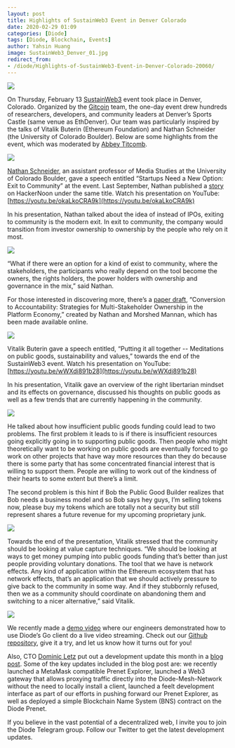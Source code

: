 ```yaml
---
layout: post
title: Highlights of SustainWeb3 Event in Denver Colorado
date: 2020-02-29 01:09
categories: [Diode]
tags: [Diode, Blockchain, Events]
author: Yahsin Huang
image: SustainWeb3_Denver_01.jpg
redirect_from:
- /diode/Highlights-of-SustainWeb3-Event-in-Denver-Colorado-20060/
---
```


![](../assets/img/blog/SustainWeb3_Denver_02.jpg)

On Thursday, February 13 [SustainWeb3](https://web3.sustainoss.org/schedule) event took place in Denver, Colorado. Organized by the [Gitcoin](https://gitcoin.co/) team, the one-day event drew hundreds of researchers, developers, and community leaders at Denver’s Sports Castle (same venue as EthDenver). Our team was particularly inspired by the talks of Vitalik Buterin (Ethereum Foundation) and Nathan Schneider (the University of Colorado Boulder). Below are some highlights from the event, which was moderated by [Abbey Titcomb](https://twitter.com/abbey_titcomb).

![](../assets/img/blog/SustainWeb3_Denver_03.jpg)

[Nathan Schneider](https://twitter.com/ntnsndr), an assistant professor of Media Studies at the University of Colorado Boulder, gave a speech entitled “Startups Need a New Option: Exit to Community” at the event. Last September, Nathan published a [story](https://hackernoon.com/startups-need-a-new-option-exit-to-community-ig12v2z73) on HackerNoon under the same title. Watch his presentation on YouTube: [https://youtu.be/okaLkoCRA9k](https://youtu.be/okaLkoCRA9k)

In his presentation, Nathan talked about the idea of instead of IPOs, exiting to community is the modern exit. In exit to community, the company would transition from investor ownership to ownership by the people who rely on it most.

![](../assets/img/blog/SustainWeb3_Denver_04.jpg)

“What if there were an option for a kind of exist to community, where the stakeholders, the participants who really depend on the tool become the owners, the rights holders, the power holders with ownership and governance in the mix,” said Nathan.

For those interested in discovering more, there’s a [paper draft](https://docs.google.com/document/d/1SFUklZmxDHVKU-fXlXc8C5JDmPuAJU9CN7Oklgjghck/edit?usp=sharing), “Conversion to Accountability: Strategies for Multi-Stakeholder Ownership in the Platform Economy,” created by Nathan and Morshed Mannan, which has been made available online.

![](../assets/img/blog/SustainWeb3_Denver_05.jpg)

Vitalik Buterin gave a speech entitled, “Putting it all together -- Meditations on public goods, sustainability and values,” towards the end of the SustainWeb3 event. Watch his presentation on YouTube: [https://youtu.be/wWXdi891b28](https://youtu.be/wWXdi891b28)

In his presentation, Vitalik gave an overview of the right libertarian mindset and its effects on governance, discussed his thoughts on public goods as well as a few trends that are currently happening in the community.

![](../assets/img/blog/SustainWeb3_Denver_06.jpg)

He talked about how insufficient public goods funding could lead to two problems. The first problem it leads to is if there is insufficient resources going explicitly going in to supporting public goods. Then people who might theoretically want to be working on public goods are eventually forced to go work on other projects that have way more resources than they do because there is some party that has some concentrated financial interest that is willing to support them. People are willing to work out of the kindness of their hearts to some extent but there’s a limit.

The second problem is this hint if Bob the Public Good Builder realizes that Bob needs a business model and so Bob says hey guys, I’m selling tokens now, please buy my tokens which are totally not a security but still represent shares a future revenue for my upcoming proprietary junk.

![](../assets/img/blog/SustainWeb3_Denver_07.jpg)

Towards the end of the presentation, Vitalik stressed that the community should be looking at value capture techniques. “We should be looking at ways to get money pumping into public goods funding that’s better than just people providing voluntary donations. The tool that we have is network effects. Any kind of application within the Ethereum ecosystem that has network effects, that’s an application that we should actively pressure to give back to the community in some way. And if they stubbornly refused, then we as a community should coordinate on abandoning them and switching to a nicer alternative,” said Vitalik.

![](../assets/img/blog/SustainWeb3_Denver_08.jpg)

We recently made a [demo video](https://youtu.be/Zibg-6CClc4) where our engineers demonstrated how to use Diode’s Go client do a live video streaming. Check out our [Github repository](https://github.com/diodechain), give it a try, and let us know how it turns out for you!

Also, CTO [Dominic Letz](https://twitter.com/dominicletz) put out a development update this month in a [blog post](/diode/Diode-February-Update-20048/). Some of the key updates included in the blog post are: we recently launched a MetaMask compatible Prenet Explorer, launched a Web3 gateway that allows proxying traffic directly into the Diode-Mesh-Network without the need to locally install a client, launched a feelt development interface as part of our efforts in pushing forward our Prenet Explorer, as well as deployed a simple Blockchain Name System (BNS) contract on the Diode Prenet.

If you believe in the vast potential of a decentralized web, I invite you to join the Diode Telegram group. Follow our Twitter to get the latest development updates.